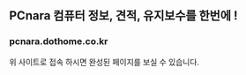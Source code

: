 ## PCnara 컴퓨터 정보, 견적, 유지보수를 한번에 !

<h3>pcnara.dothome.co.kr</h3>위 사이트로 접속 하시면 완성된 페이지를 보실 수 있습니다.
<br>

  
